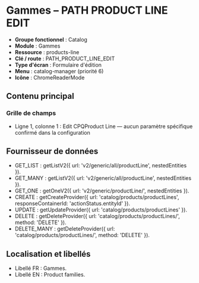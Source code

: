 # Gammes – PATH PRODUCT LINE EDIT

- **Groupe fonctionnel** : Catalog
- **Module** : Gammes
- **Ressource** : products-line
- **Clé / route** : PATH_PRODUCT_LINE_EDIT
- **Type d'écran** : Formulaire d'édition
- **Menu** : catalog-manager (priorité 6)
- **Icône** : ChromeReaderMode

## Contenu principal
### Grille de champs
- Ligne 1, colonne 1 : Edit CPQProduct Line — aucun paramètre spécifique confirmé dans la configuration

## Fournisseur de données
- GET_LIST : getListV2({
  url: 'v2/generic/all/productLine',
  nestedEntities
}).
- GET_MANY : getListV2({
  url: 'v2/generic/all/productLine',
  nestedEntities
}).
- GET_ONE : getOneV2({
  url: 'v2/generic/productLine/',
  nestedEntities
}).
- CREATE : getCreateProvider({
  url: 'catalog/products/productLines',
  responseContainerId: 'actionStatus.entityId'
}).
- UPDATE : getUpdateProvider({
  url: 'catalog/products/productLines'
}).
- DELETE : getDeleteProvider({
  url: 'catalog/products/productLines/',
  method: 'DELETE'
}).
- DELETE_MANY : getDeleteProvider({
  url: 'catalog/products/productLines/',
  method: 'DELETE'
}).

## Localisation et libellés
- Libellé FR : Gammes.
- Libellé EN : Product families.